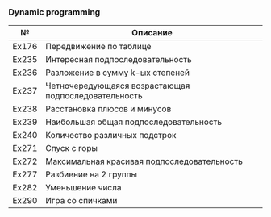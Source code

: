 ### Dynamic programming

| № | Описание |
|---|---|
| Ex176 | Передвижение по таблице |
| Ex235 | Интересная подпоследовательность |
| Ex236 | Разложение в сумму k-ых степеней |
| Ex237 | Четночередующаяся возрастающая подпоследовательность |
| Ex238 | Расстановка плюсов и минусов |
| Ex239 | Наибольшая общая подпоследовательность |
| Ex240 | Количество различных подстрок |
| Ex271 | Спуск с горы |
| Ex272 | Максимальная красивая подпоследовательность |
| Ex277 | Разбиение на 2 группы |
| Ex282 | Уменьшение числа |
| Ex290 | Игра со спичками |

